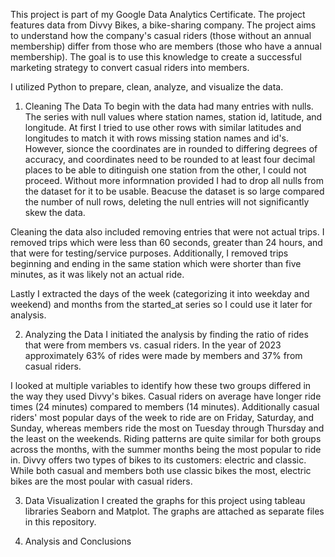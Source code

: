 This project is part of my Google Data Analytics Certificate. The project features data from Divvy Bikes, a bike-sharing company. The project aims to understand how the company's casual riders (those without an annual membership) differ from those who are members (those who have a annual membership). The goal is to use this knowledge to create a successful marketing strategy to convert casual riders into members. 

I utilized Python to prepare, clean, analyze, and visualize the data. 

1. Cleaning The Data
To begin with the data had many entries with nulls. The series with null values where station names, station id, latitude, and longitude. At first I tried to use other rows with similar latitudes and longitudes to match it with rows missing station names and id's. However, sionce the coordinates are in rounded to differing degrees of accuracy, and coordinates need to be rounded to at least four decimal places to be able to ditinguish one station from the other, I could not proceed. Without more informnation provided I had to drop all nulls from the dataset for it to be usable. Beacuse the dataset is so large compared the number of null rows, deleting the null entries will not significantly skew the data.

Cleaning the data also included removing entries that were not actual trips. I removed trips which were less than 60 seconds, greater than 24 hours, and that were for testing/service purposes. Additionally, I removed trips beginning and ending in the same station which were shorter than five minutes, as it was likely not an actual ride.  

Lastly I extracted the days of the week (categorizing it into weekday and weekend) and months from the started_at series so I could use it later for analysis.

2. Analyzing the Data
I initiated the analysis by finding the ratio of rides that were from members vs. casual riders. In the year of 2023 approximately 63% of rides were made by members and 37% from casual riders.

I looked at multiple variables to identify how these two groups differed in the way they used Divvy's bikes. Casual riders on average have longer ride times (24 minutes) compared to members (14 minutes). Additionally casual riders' most popular days of the week to ride are on Friday, Saturday, and Sunday, whereas members ride the most on Tuesday through Thursday and the least on the weekends. Riding patterns are quite similar for both groups across the months, with the summer months being the most popular to ride in. Divvy offers two types of bikes to its customers: electric and classic. While both casual and members both use classic bikes the most, electric bikes are the most poular with casual riders. 

3. Data Visualization
I created the graphs for this project using tableau libraries Seaborn and Matplot. The graphs are attached as separate files in this repository.

4. Analysis and Conclusions
